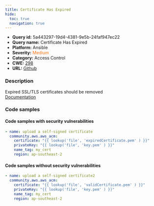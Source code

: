 ```yaml
---
title: Certificate Has Expired
hide:
  toc: true
  navigation: true
---
```


<style>
  .highlight .hll {
    background-color: #ff171742;
  }
  .md-content {
    max-width: 1100px;
    margin: 0 auto;
  }
</style>

-   **Query id:** 5a443297-19d4-4381-9e5b-24faf947ec22
-   **Query name:** Certificate Has Expired
-   **Platform:** Ansible
-   **Severity:** <span style="color:#ff7213">Medium</span>
-   **Category:** Access Control
-   **CWE:** <a href="https://cwe.mitre.org/data/definitions/298.html" onclick="newWindowOpenerSafe(event, 'https://cwe.mitre.org/data/definitions/298.html')">298</a>
-   **URL:** [Github](https://github.com/Checkmarx/kics/tree/master/assets/queries/ansible/aws/certificate_has_expired)

### Description
Expired SSL/TLS certificates should be removed<br>
[Documentation](https://docs.ansible.com/ansible/2.10/collections/community/aws/aws_acm_module.html)

### Code samples
#### Code samples with security vulnerabilities
```yaml title="Positive test num. 1 - yaml file" hl_lines="3"
- name: upload a self-signed certificate
  community.aws.aws_acm:
    certificate: "{{ lookup('file', 'expiredCertificate.pem' ) }}"
    privateKey: "{{ lookup('file', 'key.pem' ) }}"
    name_tag: my_cert
    region: ap-southeast-2

```


#### Code samples without security vulnerabilities
```yaml title="Negative test num. 1 - yaml file"
- name: upload a self-signed certificate2
  community.aws.aws_acm:
    certificate: "{{ lookup('file', 'validCertificate.pem' ) }}"
    privateKey: "{{ lookup('file', 'key.pem' ) }}"
    name_tag: my_cert
    region: ap-southeast-2

```
